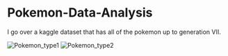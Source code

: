 # Pokemon-Data-Analysis
I go over a kaggle dataset that has all of the pokemon up to generation VII. 

![Pokemon_type1](https://user-images.githubusercontent.com/48660919/68547917-7aa7c280-03b5-11ea-9234-f1b5cd8ae256.PNG)
![Pokemon_type2](https://user-images.githubusercontent.com/48660919/68547918-7aa7c280-03b5-11ea-984b-0283f209f563.PNG)
